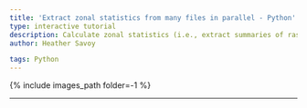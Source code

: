 ```yaml
---
title: 'Extract zonal statistics from many files in parallel - Python'
type: interactive tutorial
description: Calculate zonal statistics (i.e., extract summaries of raster values intersecting polygons) in Python and use SLURM job arrays to execute a Python script with different inputs across multiple cores.
author: Heather Savoy

tags: Python
---
```


{% include images_path folder=-1 %}



---